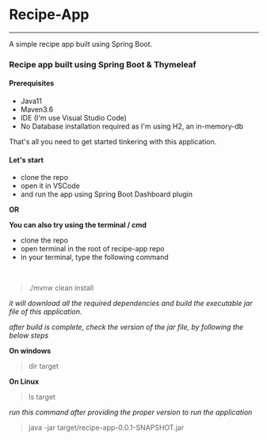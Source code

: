 # Recipe-App
<hr>

A simple recipe app built using Spring Boot. 



### Recipe app built using Spring Boot & Thymeleaf

#### Prerequisites
- Java11
- Maven3.6
- IDE (I'm use Visual Studio Code)
- No Database installation required as I'm using H2, an in-memory-db

That's all you need to get started tinkering with this application.

#### Let's start

- clone the repo
- open it in VSCode
- and run the app using Spring Boot Dashboard plugin 

**OR**

**You can also try using the terminal / cmd**
- clone the repo
- open terminal in the root of recipe-app repo
- in your terminal, type the following command 
<br>

> ./mvnw clean install

_it will download all the required dependencies and build the executable jar file of this application._

_after build is complete, check the version of the jar file, by following the below steps_

**On windows**

> dir target

**On Linux**

>ls target

_run this command after providing the proper version to run the application_

> java -jar target/recipe-app-0.0.1-SNAPSHOT.jar

